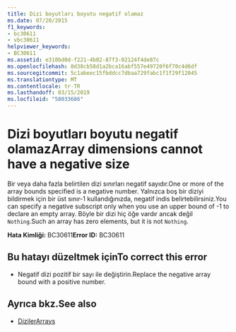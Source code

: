```yaml
---
title: Dizi boyutları boyutu negatif olamaz
ms.date: 07/20/2015
f1_keywords:
- bc30611
- vbc30611
helpviewer_keywords:
- BC30611
ms.assetid: e310bd0d-f221-4b02-87f3-02124f4de87c
ms.openlocfilehash: 8d38cb58d1a2bca16abf557e49720f6f70c4d6df
ms.sourcegitcommit: 5c1abeec15fbddcc7dbaa729fabc1f1f29f12045
ms.translationtype: MT
ms.contentlocale: tr-TR
ms.lasthandoff: 03/15/2019
ms.locfileid: "58033686"
---
```

# <a name="array-dimensions-cannot-have-a-negative-size"></a><span data-ttu-id="c7eb2-102">Dizi boyutları boyutu negatif olamaz</span><span class="sxs-lookup"><span data-stu-id="c7eb2-102">Array dimensions cannot have a negative size</span></span>
<span data-ttu-id="c7eb2-103">Bir veya daha fazla belirtilen dizi sınırları negatif sayıdır.</span><span class="sxs-lookup"><span data-stu-id="c7eb2-103">One or more of the array bounds specified is a negative number.</span></span> <span data-ttu-id="c7eb2-104">Yalnızca boş bir diziyi bildirmek için bir üst sınır-1 kullandığınızda, negatif indis belirtebilirsiniz.</span><span class="sxs-lookup"><span data-stu-id="c7eb2-104">You can specify a negative subscript only when you use an upper bound of -1 to declare an empty array.</span></span> <span data-ttu-id="c7eb2-105">Böyle bir dizi hiç öğe vardır ancak değil `Nothing`.</span><span class="sxs-lookup"><span data-stu-id="c7eb2-105">Such an array has zero elements, but it is not `Nothing`.</span></span>  
  
 <span data-ttu-id="c7eb2-106">**Hata Kimliği:** BC30611</span><span class="sxs-lookup"><span data-stu-id="c7eb2-106">**Error ID:** BC30611</span></span>  
  
## <a name="to-correct-this-error"></a><span data-ttu-id="c7eb2-107">Bu hatayı düzeltmek için</span><span class="sxs-lookup"><span data-stu-id="c7eb2-107">To correct this error</span></span>  
  
-   <span data-ttu-id="c7eb2-108">Negatif dizi pozitif bir sayı ile değiştirin.</span><span class="sxs-lookup"><span data-stu-id="c7eb2-108">Replace the negative array bound with a positive number.</span></span>  
  
## <a name="see-also"></a><span data-ttu-id="c7eb2-109">Ayrıca bkz.</span><span class="sxs-lookup"><span data-stu-id="c7eb2-109">See also</span></span>

- [<span data-ttu-id="c7eb2-110">Diziler</span><span class="sxs-lookup"><span data-stu-id="c7eb2-110">Arrays</span></span>](../../visual-basic/programming-guide/language-features/arrays/index.md)
